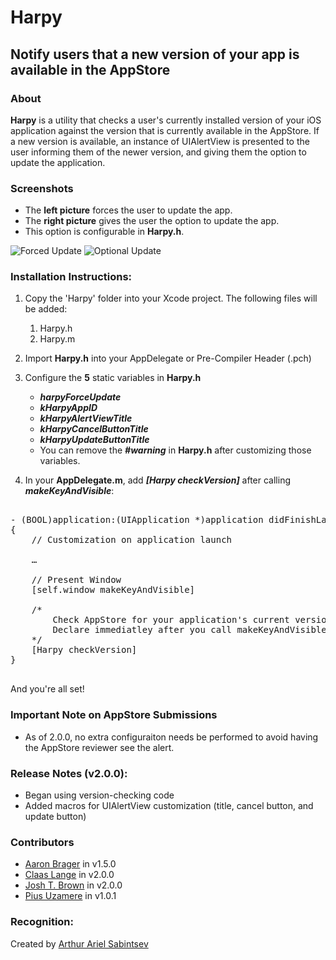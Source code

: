 # Harpy

## Notify users that a new version of your app is available in the AppStore

### About
**Harpy** is a utility that checks a user's currently installed version of your iOS application against the version that is currently available in the AppStore. If a new version is available, an instance of UIAlertView is presented to the user informing them of the newer version, and giving them the option to update the application.

### Screenshots

- The **left picture** forces the user to update the app.
- The **right picture** gives the user the option to update the app.
- This option is configurable in **Harpy.h**.
 
![Forced Update](https://github.com/ArtSabintsev/Harpy/blob/master/picForcedUpdate.png?raw=true "Forced Update") 
![Optional Update](https://github.com/ArtSabintsev/Harpy/blob/master/picOptionalUpdate.png?raw=true "Optional Update")

### Installation Instructions:

1. Copy the 'Harpy' folder into your Xcode project. The following files will be added:
	1. Harpy.h
	1. Harpy.m

1. Import **Harpy.h** into your AppDelegate or Pre-Compiler Header (.pch)
		
1. Configure the **5** static variables in **Harpy.h**
	- ***harpyForceUpdate***
	- ***kHarpyAppID***
	- ***kHarpyAlertViewTitle***
	- ***kHarpyCancelButtonTitle***
	- ***kHarpyUpdateButtonTitle***
	- You can remove the ***#warning*** in **Harpy.h** after customizing those variables. 
1.  In your **AppDelegate.m**, add ***[Harpy checkVersion]*** after calling ***makeKeyAndVisible***:

<pre>

- (BOOL)application:(UIApplication *)application didFinishLaunchingWithOptions:(NSDictionary *)launchOptions
{
	// Customization on application launch
	
	…
	
	// Present Window
	[self.window makeKeyAndVisible]
	
	/*  
		Check AppStore for your application's current version. If newer version exists, prompt user.
		Declare immediatley after you call makeKeyAndVisible on your UIWindow iVar
	*/
	[Harpy checkVersion] 
}

</pre>

And you're all set!

### Important Note on AppStore Submissions
- As of 2.0.0, no extra configuraiton needs be performed to avoid having the AppStore reviewer see the alert. 

###  Release Notes (v2.0.0):
- Began using version-checking code
- Added macros for UIAlertView customization (title, cancel button, and update button)

### Contributors
- [Aaron Brager](http://www.github.com/getaaron) in v1.5.0
- [Claas Lange](https://github.com/claaslange) in v2.0.0
- [Josh T. Brown](https://github.com/joshuatbrown) in v2.0.0
- [Pius Uzamere](https://github.com/pius) in v1.0.1

### Recognition:

Created by [Arthur Ariel Sabintsev](http://www.sabintsev.com)  
